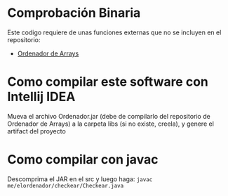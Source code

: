 # Comprobación Binaria

Este codigo requiere de unas funciones externas que no se incluyen en el repositorio:

- [Ordenador de Arrays](https://github.com/dsaub/OrdenadorDeArrays)

# Como compilar este software con Intellij IDEA
Mueva el archivo Ordenador.jar (debe de compilarlo del repositorio de Ordenador de Arrays) a la carpeta libs (si no existe, creela), y genere el artifact del proyecto

# Como compilar con javac
Descomprima el JAR en el src y luego haga:
```javac me/elordenador/checkear/Checkear.java```
